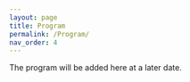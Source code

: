 ```yaml
---
layout: page
title: Program
permalink: /Program/
nav_order: 4
---
```


The program will be added here at a later date.
